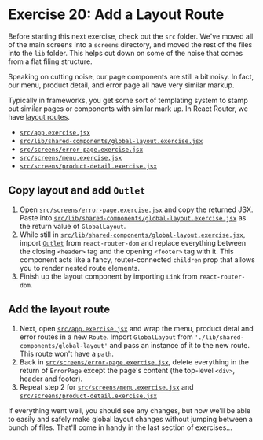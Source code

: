 # Exercise 20: Add a Layout Route

Before starting this next exercise, check out the `src` folder. We've moved all of the main screens into a `screens` directory, and moved the rest of the files into the `lib` folder. This helps cut down on some of the noise that comes from a flat filing structure.

Speaking on cutting noise, our page components are still a bit noisy. In fact, our menu, product detail, and error page all have very similar markup.

Typically in frameworks, you get some sort of templating system to stamp out similar pages or components with similar mark up. In React Router, we have [layout routes](https://reactrouter.com/en/main/route/route#layout-routes).

- [`src/app.exercise.jsx`](./src/app.exercise.jsx)
- [`src/lib/shared-components/global-layout.exercise.jsx`](./src/lib/shared-components/global-layout.exercise.jsx)
- [`src/screens/error-page.exercise.jsx`](./src/screens/error-page.exercise.jsx)
- [`src/screens/menu.exercise.jsx`](./src/screens/menu.exercise.jsx)
- [`src/screens/product-detail.exercise.jsx`](./src/screens/product-detail.exercise.jsx)

## Copy layout and add `Outlet`

1. Open [`src/screens/error-page.exercise.jsx`](./src/screens/error-page.exercise.jsx) and copy the returned JSX. Paste into [`src/lib/shared-components/global-layout.exercise.jsx`](./src/lib/shared-components/global-layout.exercise.jsx) as the return value of `GlobalLayout`.
2. While still in [`src/lib/shared-components/global-layout.exercise.jsx`](./src/lib/shared-components/global-layout.exercise.jsx), import [`Outlet`](https://reactrouter.com/en/main/components/outlet#outlet) from `react-router-dom` and replace everything between the closing `<header>` tag and the opening `<footer>` tag with it. This component acts like a fancy, router-connected `children` prop that allows you to render nested route elements.
3. Finish up the layout component by importing `Link` from `react-router-dom`.

## Add the layout route

1. Next, open [`src/app.exercise.jsx`](./src/app.exercise.jsx) and wrap the menu, product detai and error routes in a new `Route`. Import `GlobalLayout` from `'./lib/shared-components/global-layout'` and pass an instance of it to the new route. This route won't have a `path`.
2. Back in [`src/screens/error-page.exercise.jsx`](./src/screens/error-page.exercise.jsx), delete everything in the return of `ErrorPage` except the page's content (the top-level `<div>`, header and footer).
3. Repeat step 2 for [`src/screens/menu.exercise.jsx`](./src/screens/menu.exercise.jsx) and [`src/screens/product-detail.exercise.jsx`](./src/screens/product-detail.exercise.jsx)

If everything went well, you should see any changes, but now we'll be able to easily and safely make global layout changes without jumping between a bunch of files. That'll come in handy in the last section of exercises...